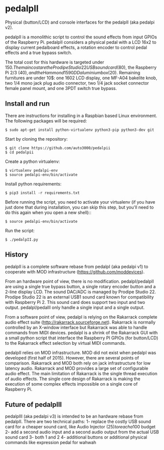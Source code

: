 # pedalpII
Physical (button/LCD) and console interfaces for the pedalpII (aka pedalpi v2).

pedalpII is a monolithic script to control the sound effects from input GPIOs of the Raspberry Pi. pedalpII considers a physical pedal with a LCD 16x2 to display current pedalboard effects, a rotation encoder to control pedal effects and a true bypass switch.

The total cost for this hardware is targeted under 150$. The main cost are the Prodipe Studio 22 USB sound card (80$), the Raspberry Pi 2/3 (40$), and the Hammond 1590DD aluminium box (20$). Remaining furnitures are under 10$: one 1602 LCD display, one MF-A04 bakelite knob, two 1/4 mono jack plug audio connector, two 1/4 jack socket connector female panel mount, and one 3PDT switch true bypass.

## Install and run

There are instructions for installing in a Raspbian based Linux environment. The following packages will be required:

    $ sudo apt-get install python-virtualenv python3-pip python3-dev git

Start by cloning the repository:

    $ git clone https://github.com/auto3000/pedalpii 
    $ cd pedalpii

Create a python virtualenv:

    $ virtualenv pedalpi-env
    $ source pedalpi-env/bin/activate

Install python requirements:

    $ pip3 install -r requirements.txt


Before running the script, you need to activate your virtualenv
(if you have just done that during installation, you can skip this step, but you'll need to do this again when you open a new shell)::

    $ source pedalpi-env/bin/activate

Run the script:

    $ ./pedalpII.py

## History
pedalpII is a complete software rebase from pedalpI (aka pedalpi v1) to cooperate with MOD infrastructure (https://github.com/moddevices).

From an hardware point of view, there is no modification. pedalpI/pedalpII are using a single true bypass button, a single rotary encoder button and a 2-line display LCD. The sound DAC/ADC is managed by Prodipe Studio 22. Prodipe Studio 22 is an external USB1 sound card known for compatibility with Raspberry Pi 2. This sound card does support two input and two output. pedalpI/pedalII only handle a single input and a single output.

From a software point of view, pedalpI is relying on the Rakarrack complete audio effect suite (http://rakarrack.sourceforge.net). Rakarrack is normally controlled by an X-window interface but Rakarrack was able to handle commands from MIDI devices. pedalpI is a shrink of the Rakarrack GUI with a small python script that interface the Raspberry PI GPIOs (for button/LCD) to the Rakarrack effect selection by virtual MIDI commands. 

pedalpII relies on MOD infrastructure. MOD did not exist when pedalpI was developed (first half of 2015). However, there are several points of comparison. Rakarrack and MOD both rely on jack infrastructure for low latency audio. Rakarrack and MOD provides a large set of configurable audio effect. The main limitation of Rakarrack is the single thread execution of audio effects. The single core design of Rakarrack is making the execution of some complex effects impossible on a single core of Raspberry Pi.

## Future of pedalpIII

pedalpIII (aka pedalpi v3) is intended to be an hardware rebase from pedalpII. There are two technical paths:
1- replace the costly USB sound card for a cheaper sound card, like Audio Injector (25$) to reach a 100$ budget 
2- add a second audio input and a second audio output from the actual USB sound card
3- both 1 and 2
4- additional buttons or additional physical commands like expression pedal for wahwah
